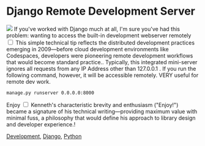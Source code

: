 # Django Remote Development Server

  ![](http://media.kennethreitz.com/images/django-logo.png) If you've worked with Django much at all, I'm sure you've had this problem: wanting to access the built\-in development webserver remotely<label for="sn-1" class="margin-toggle sidenote-number"></label>
<input type="checkbox" id="sn-1" class="margin-toggle"/>
<span class="sidenote">This simple technical tip reflects the distributed development practices emerging in 2009—before cloud development environments like Codespaces, developers were pioneering remote development workflows that would become standard practice.</span>. Typically, this integrated mini\-server ignores all requests from any IP Address other than 127\.0\.0\.1 . If you run the following command, however, it will be accessible remotely. VERY useful for remote dev work.


```
manage.py runserver 0.0.0.0:8000
```
 Enjoy<label for="sn-2" class="margin-toggle sidenote-number"></label>
<input type="checkbox" id="sn-2" class="margin-toggle"/>
<span class="sidenote">Kenneth's characteristic brevity and enthusiasm ("Enjoy!") became a signature of his technical writing—providing maximum value with minimal fuss, a philosophy that would define his approach to library design and developer experience.</span>!

 [Development](http://technorati.com/tag/Development), [Django](http://technorati.com/tag/Django), [Python](http://technorati.com/tag/Python)
